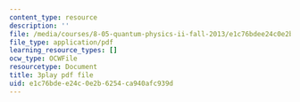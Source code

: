 ```yaml
---
content_type: resource
description: ''
file: /media/courses/8-05-quantum-physics-ii-fall-2013/e1c76bdee24c0e2b6254ca940afc939d_ZTNip78TUvA.pdf
file_type: application/pdf
learning_resource_types: []
ocw_type: OCWFile
resourcetype: Document
title: 3play pdf file
uid: e1c76bde-e24c-0e2b-6254-ca940afc939d
---
```

